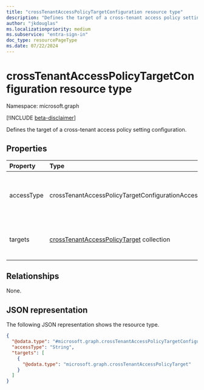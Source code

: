 ```yaml
---
title: "crossTenantAccessPolicyTargetConfiguration resource type"
description: "Defines the target of a cross-tenant access policy setting configuration."
author: "jkdouglas"
ms.localizationpriority: medium
ms.subservice: "entra-sign-in"
doc_type: resourcePageType
ms.date: 07/22/2024
---
```


# crossTenantAccessPolicyTargetConfiguration resource type

Namespace: microsoft.graph

[!INCLUDE [beta-disclaimer](../../includes/beta-disclaimer.md)]

Defines the target of a cross-tenant access policy setting configuration.

## Properties

|Property|Type|Description|
|:---|:---|:---|
| accessType| crossTenantAccessPolicyTargetConfigurationAccessType | Defines whether access is allowed or blocked. The possible values are: `allowed`, `blocked`, `unknownFutureValue`. |
|targets|[crossTenantAccessPolicyTarget](../resources/crosstenantaccesspolicytarget.md) collection|Specifies whether to target users, groups, or applications with this rule.|

## Relationships

None.

## JSON representation

The following JSON representation shows the resource type.
<!-- {
  "blockType": "resource",
  "@odata.type": "microsoft.graph.crossTenantAccessPolicyTargetConfiguration"
}
-->

``` json
{
  "@odata.type": "#microsoft.graph.crossTenantAccessPolicyTargetConfiguration",
  "accessType": "String",
  "targets": [
    {
      "@odata.type": "microsoft.graph.crossTenantAccessPolicyTarget"
    }
  ]
}
```
